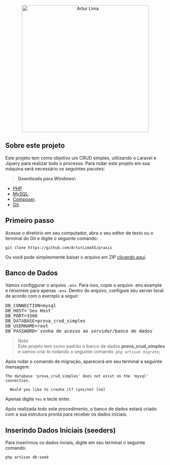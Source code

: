 <p align="center"><a href="https://www.linkedin.com/in/arturlimass/" target="_blank"><img src="https://media.licdn.com/dms/image/C4D03AQEgc2mZTf8DVg/profile-displayphoto-shrink_800_800/0/1645833592299?e=1697673600&v=beta&t=g8Qkc2JVN3KrORuTJueORbOP4kz_mipdpujw63GP-sU" width="400" alt="Artur Lima"></a></p>

## Sobre este projeto

Este projeto tem como objetivo um CRUD simples, utilizando o Laravel e Jquery para realizar todo o processo.
Para rodar este projeto em sua máquina será necessário os seguintes pacotes:
> **Downloads para Windows**\

- [PHP](https://www.apachefriends.org/pt_br/index.html).
- [MySQL](https://dev.mysql.com/downloads/mysql/).
- [Composer](https://getcomposer.org/download/).
- [Git](https://git-scm.com/downloads).

## Primeiro passo

Acesse o diretório em seu computador, abra o seu editor de texto ou o terminal do Git e digite o seguinte comando:

```git clone https://github.com/ArturLimaSS/praxis```

Ou você pode simplesmente baixar o arquivo em ZIP [clicando aqui](https://github.com/ArturLimaSS/praxis/archive/refs/heads/main.zip).

## Banco de Dados

Vamos configgurar o arquivo `.env`. Para isso, copie o arquivo .env.example e renomeie para apenas `.env`.
Dentro do arquivo, configure seu server local de acordo com o exemplo a seguir:

<pre>
DB_CONNECTION=mysql
DB_HOST=`Seu Host`
DB_PORT=3306
DB_DATABASE=prova_crud_simples
DB_USERNAME=root
DB_PASSWORD=`senha de acesso ao servidor/banco de dados`
</pre>

> *Nota*\
Este projeto tem como padrão o banco de dados **prova_crud_simples** e vamos criá-lo rodando o seguinte comando:
```php artisan migrate```;

Após rodar o comando de migração, aparecerá em seu terminal a seguinte mensagem:

```
The database 'prova_crud_simples' does not exist on the 'mysql' connection.

  Would you like to create it? (yes/no) [no]
```

Apenas digite `Yes` e tecle enter.

Após realizada todo este procedimento, o banco de dados estará criado com a sua estrutura pronta para receber os dados iniciais.

## Inserindo Dados Iniciais (seeders)

Para inserirmos os dados inciais, digite em seu terminal o seguinte comando:

```php artisan db:seed```
